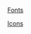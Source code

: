 [Fonts](https://fonts.google.com/share?selection.family=Inter:ital,opsz,wght@0,14..32,100..900;1,14..32,100..900|Quicksand:wght@300..700|Teko:wght@300..700)

[Icons](https://fonts.google.com/icons?icon.style=Rounded)
